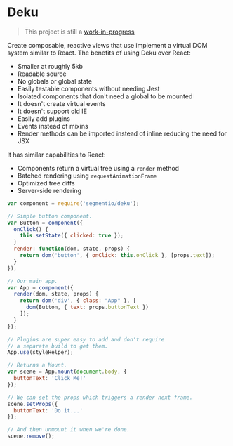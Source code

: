 # Deku

> This project is still a [work-in-progress](https://github.com/segmentio/deku/issues/3)

Create composable, reactive views that use implement a virtual DOM system similar to React. The benefits of using Deku over React:

* Smaller at roughly 5kb
* Readable source
* No globals or global state
* Easily testable components without needing Jest
* Isolated components that don't need a global to be mounted
* It doesn't create virtual events
* It doesn't support old IE
* Easily add plugins
* Events instead of mixins
* Render methods can be imported instead of inline reducing the need for JSX

It has similar capabilities to React:

* Components return a virtual tree using a `render` method
* Batched rendering using `requestAnimationFrame`
* Optimized tree diffs
* Server-side rendering

```js
var component = require('segmentio/deku');

// Simple button component.
var Button = component({
  onClick() {
    this.setState({ clicked: true });
  }
  render: function(dom, state, props) {
    return dom('button', { onClick: this.onClick }, [props.text]);
  }
});

// Our main app.
var App = component({
  render(dom, state, props) {
    return dom('div', { class: "App" }, [
      dom(Button, { text: props.buttonText })
    ]);
  }
});

// Plugins are super easy to add and don't require
// a separate build to get them.
App.use(styleHelper);

// Returns a Mount.
var scene = App.mount(document.body, {
  buttonText: 'Click Me!'
});

// We can set the props which triggers a render next frame.
scene.setProps({
  buttonText: 'Do it...'
});

// And then unmount it when we're done.
scene.remove();
```
